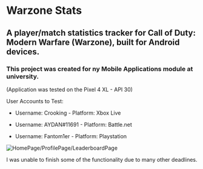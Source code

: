 
# Warzone Stats
## A player/match statistics tracker for Call of Duty: Modern Warfare (Warzone), built for Android devices.
### This project was created for ny Mobile Applications module at university.

(Application was tested on the Pixel 4 XL - API 30)

User Accounts to Test:

* Username: Crooking - Platform: Xbox Live

* Username: AYDAN#11691 - Platform: Battle.net

* Username: Fantom1er - Platform: Playstation

![HomePage/ProfilePage/LeaderboardPage](https://user-images.githubusercontent.com/55953362/126903436-5f61527a-1b5d-4b17-89f7-952f0c4e9ef1.png)

I was unable to finish some of the functionality due to many other deadlines.
